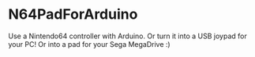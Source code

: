 # N64PadForArduino
Use a Nintendo64 controller with Arduino. Or turn it into a USB joypad for your PC! Or into a pad for your Sega MegaDrive :)
